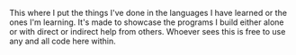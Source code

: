 This where I put the things I've done in the languages I have learned or the ones I'm learning.
It's made to showcase the programs I build either alone or with direct or indirect help from others.
Whoever sees this is free to use any and all code here within.

